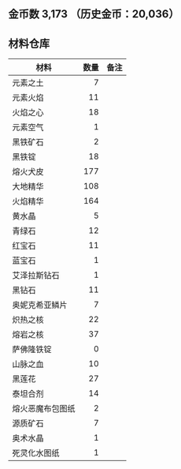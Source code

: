 ## 金币数 3,173 （历史金币：20,036）
## 材料仓库
| 材料        | 数量   |  备注  |
| --------   | -----:  | :----:  |
| 元素之土      | 7   |        |
| 元素火焰      | 11   |        |
| 火焰之心        |   18   |      |
| 元素空气        |    1   |    |
|黑铁矿石|2||
|黑铁锭|18||
|熔火犬皮|177||
|大地精华|108||
|火焰精华|164||
|黄水晶|5||
|青绿石|12||
|红宝石|11||
|蓝宝石|1||
|艾泽拉斯钻石|1||
|黑钻石|11||
|奥妮克希亚鳞片|7||
|炽热之核|22||
|熔岩之核|37||
|萨佛隆铁锭|0||
|山脉之血|10||
|黑莲花|27||
|泰坦合剂|14||
|熔火恶魔布包图纸|2||
|源质矿石|7||
|奥术水晶|1||
|死灵化水图纸|1||
